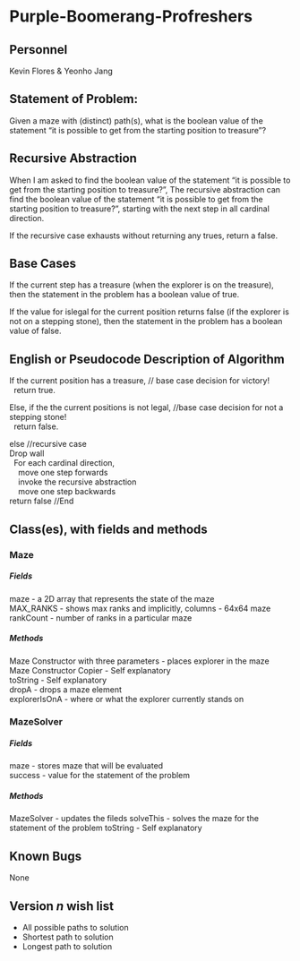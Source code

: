 # Purple-Boomerang-Profreshers

## Personnel
Kevin Flores & Yeonho Jang

## Statement of Problem:
Given a maze with (distinct) path(s), what is the boolean value of the statement “it is possible to get from the starting position to treasure”?

## Recursive Abstraction
When I am asked to find the boolean value of the statement
“it is possible to get from the starting position to treasure?”,
The recursive abstraction can find the boolean value of the statement
“it is possible to get from the starting position to treasure?”,
starting with the next step in all cardinal direction.

If the recursive case exhausts without returning any trues, return a false. 

## Base Cases
If the current step has a treasure (when the explorer is on the treasure),
then the statement in the problem has a boolean value of true.

If the value for islegal for the current position returns false (if the explorer is not on a stepping stone), 
then the statement in the problem has a boolean value of false.

## English or Pseudocode Description of Algorithm
If the current position has a treasure, // base case decision for victory!  
&nbsp;&nbsp;return true.
  
Else, if the the current positions is not legal, //base case decision for not a stepping stone!  
&nbsp;&nbsp;return false.
  
else //recursive case  
Drop wall  
&nbsp;&nbsp;For each cardinal direction,  
&nbsp;&nbsp;&nbsp;&nbsp;move one step forwards   
&nbsp;&nbsp;&nbsp;&nbsp;invoke the recursive abstraction  
&nbsp;&nbsp;&nbsp;&nbsp;move one step backwards     
return false //End  
 
## Class(es), with fields and methods

### Maze

##### Fields
maze - a 2D array that represents the state of the maze  
MAX_RANKS - shows max ranks and implicitly, columns - 64x64 maze  
rankCount - number of ranks in a particular maze  

##### Methods
Maze Constructor with three parameters - places explorer in the maze  
Maze Constructor Copier - Self explanatory  
toString - Self explanatory  
dropA - drops a maze element  
explorerIsOnA - where or what the explorer currently stands on  

### MazeSolver

##### Fields
maze - stores maze that will be evaluated  
success - value for the statement of the problem  

##### Methods
MazeSolver - updates the fileds 
solveThis - solves the maze for the statement of the problem
toString - Self explanatory

## Known Bugs
None

## Version *n* wish list
- All possible paths to solution
- Shortest path to solution
- Longest path to solution
